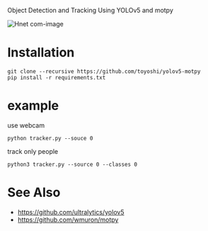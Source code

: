 Object Detection and Tracking Using YOLOv5 and motpy

![Hnet com-image](https://user-images.githubusercontent.com/188394/111580817-8736f900-87fb-11eb-88bd-fc5e24ecbae9.gif)

# Installation

```
git clone --recursive https://github.com/toyoshi/yolov5-motpy
pip install -r requirements.txt
```

# example

use webcam
```
python tracker.py --souce 0
```

track only people 
```
python3 tracker.py --source 0 --classes 0
```

# See Also
- https://github.com/ultralytics/yolov5
- https://github.com/wmuron/motpy
